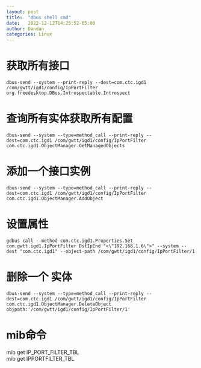 ```yaml
---
layout: post
title:  "dbus shell cmd"
date:   2022-12-12T14:25:52-05:00
author: Dandan
categories: Linux
---
```


# 获取所有接口
`dbus-send --system --print-reply --dest=com.ctc.igd1 /com/gwtt/igd1/config/IpPortFilter org.freedesktop.DBus.Introspectable.Introspect`


# 查询所有实体获取所有配置 
```dbus-send --system --type=method_call --print-reply --dest=com.ctc.igd1 /com/gwtt/igd1/config/IpPortFilter com.ctc.igd1.ObjectManager.GetManagedObjects```

# 添加一个接口实例
```dbus-send --system --type=method_call --print-reply --dest=com.ctc.igd1 /com/gwtt/igd1/config/IpPortFilter com.ctc.igd1.ObjectManager.AddObject```

# 设置属性
```
gdbus call --method com.ctc.igd1.Properties.Set com.gwtt.igd1.IpPortFilter DstIpEnd "<\"192.168.1.6\">" --system --dest "com.ctc.igd1" --object-path /com/gwtt/igd1/config/IpPortFilter/1
```

# 删除一个 实体
```dbus-send --system --type=method_call --print-reply --dest=com.ctc.igd1 /com/gwtt/igd1/config/IpPortFilter com.ctc.igd1.ObjectManager.DeleteObject objpath:'/com/gwtt/igd1/config/IpPortFilter/1'```


# mib命令
mib get IP_PORT_FILTER_TBL  
mib get IPPORTFILTER_TBL